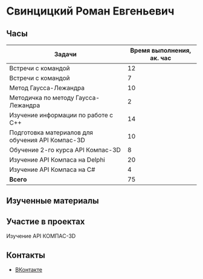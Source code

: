 
# Свинцицкий Роман Евгеньевич

## Часы

|Задачи|Время выполнения, ак. час|
|----------------|----------------|
|Встречи с командой |12|
|Встречи с командой | 7|
|Метод Гаусса-Лежандра | 10|
|Методичка по методу Гаусса-Лежандра | 2|
|Изучение информации по работе с  C++ | 14|
|Подготовка материалов для обучения API Компас-3D | 10|
|Обучение 2-го курса API Компас-3D | 8|
|Изучение API Компаса на Delphi | 20|
|Изучение API Компаса на C# | 4|
|<b>Всего </b> | 75|


## Изученные материалы



## Участие в проектах
Изучение API КОМПАС-3D

## Контакты <br>
- [ВКонтакте](https://vk.com/bredoviybread)
